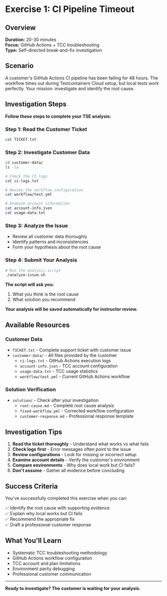 # Exercise 1: CI Pipeline Timeout

## Overview

**Duration:** 20-30 minutes  
**Focus:** GitHub Actions + TCC troubleshooting  
**Type:** Self-directed break-and-fix investigation

## Scenario

A customer's GitHub Actions CI pipeline has been failing for 48 hours. The workflow times out during Testcontainers Cloud setup, but local tests work perfectly. Your mission: investigate and identify the root cause.

## Investigation Steps

**Follow these steps to complete your TSE analysis:**

### **Step 1: Read the Customer Ticket**
```bash
cat TICKET.txt
```

### **Step 2: Investigate Customer Data**
```bash
cd customer-data/
ls -la

# Check the CI logs
cat ci-logs.txt

# Review the workflow configuration
cat workflow/test.yml

# Examine account information
cat account-info.json
cat usage-data.txt
```

### **Step 3: Analyze the Issue**
- Review all customer data thoroughly
- Identify patterns and inconsistencies
- Form your hypothesis about the root cause

### **Step 4: Submit Your Analysis**
```bash
# Run the analysis script
./analyze-issue.sh
```

**The script will ask you:**
1. What you think is the root cause
2. What solution you recommend

**Your analysis will be saved automatically for instructor review.**

## Available Resources

### Customer Data
- `TICKET.txt` - Complete support ticket with customer issue
- `customer-data/` - All files provided by the customer
  - `ci-logs.txt` - GitHub Actions execution logs
  - `account-info.json` - TCC account configuration
  - `usage-data.txt` - TCC usage statistics
  - `workflow/test.yml` - Current GitHub Actions workflow

### Solution Verification
- `solution/` - Check after your investigation
  - `root-cause.md` - Complete root cause analysis
  - `fixed-workflow.yml` - Corrected workflow configuration
  - `customer-response.md` - Professional response template


## Investigation Tips

1. **Read the ticket thoroughly** - Understand what works vs what fails
2. **Check logs first** - Error messages often point to the issue
3. **Review configurations** - Look for missing or incorrect setup
4. **Examine account details** - Verify the customer's environment
5. **Compare environments** - Why does local work but CI fails?
6. **Don't assume** - Gather all evidence before concluding

## Success Criteria

You've successfully completed this exercise when you can:

✅ Identify the root cause with supporting evidence  
✅ Explain why local works but CI fails  
✅ Recommend the appropriate fix  
✅ Draft a professional customer response  

## What You'll Learn

- Systematic TCC troubleshooting methodology
- GitHub Actions workflow configuration
- TCC account and plan limitations
- Environment parity debugging
- Professional customer communication

---

**Ready to investigate? The customer is waiting for your analysis.**

